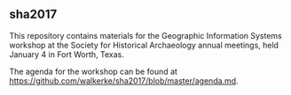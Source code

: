 ## sha2017

This repository contains materials for the Geographic Information Systems workshop at the Society for Historical Archaeology annual meetings, held January 4 in Fort Worth, Texas.  

The agenda for the workshop can be found at https://github.com/walkerke/sha2017/blob/master/agenda.md.  
